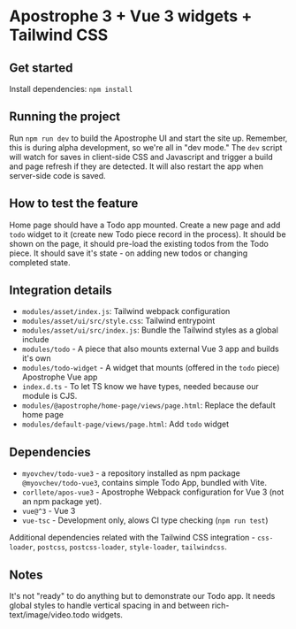 # Apostrophe 3 + Vue 3 widgets + Tailwind CSS

## Get started

Install dependencies: `npm install`

## Running the project

Run `npm run dev` to build the Apostrophe UI and start the site up. Remember, this is during alpha development, so we're all in "dev mode." The `dev` script will watch for saves in client-side CSS and Javascript and trigger a build and page refresh if they are detected. It will also restart the app when server-side code is saved.

## How to test the feature

Home page should have a Todo app mounted. Create a new page and add `todo` widget to it (create new Todo piece record in the process). It should be shown on the page, it should pre-load the existing todos from the Todo piece. It should save it's state - on adding new todos or changing completed state. 

## Integration details

- `modules/asset/index.js`: Tailwind webpack configuration
- `modules/asset/ui/src/style.css`: Tailwind entrypoint
- `modules/asset/ui/src/index.js`: Bundle the Tailwind styles as a global include
- `modules/todo` - A piece that also mounts external Vue 3 app and builds it's own
- `modules/todo-widget` - A widget that mounts (offered in the `todo` piece) Apostrophe Vue app
- `index.d.ts` - To let TS know we have types, needed because our module is CJS.
- `modules/@apostrophe/home-page/views/page.html`: Replace the default home page
- `modules/default-page/views/page.html`: Add `todo` widget

## Dependencies

- `myovchev/todo-vue3` - a repository installed as npm package `@myovchev/todo-vue3`, contains simple Todo App, bundled with Vite.
- `corllete/apos-vue3` - Apostrophe Webpack configuration for Vue 3 (not an npm package yet). 
- `vue@^3` - Vue 3
- `vue-tsc` - Development only, alows CI type checking (`npm run test`)

Additional dependencies related with the Tailwind CSS integration - `css-loader`, `postcss`, `postcss-loader`, `style-loader`, `tailwindcss`.

## Notes

It's not "ready" to do anything but to demonstrate our Todo app. It needs global styles to handle vertical spacing in and between rich-text/image/video.todo widgets.
